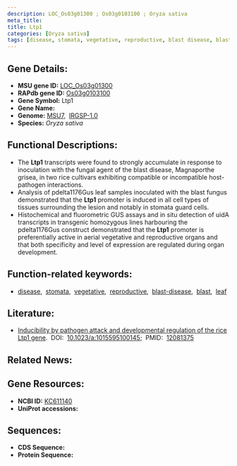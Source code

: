 ```yaml
---
description: LOC_Os03g01300 ; Os03g0103100 ; Oryza sativa
meta_title:
title: Ltp1
categories: [Oryza sativa]
tags: [disease, stomata, vegetative, reproductive, blast disease, blast, leaf]
---
```


## Gene Details:
- **MSU gene ID:** [LOC_Os03g01300](http://rice.uga.edu/cgi-bin/ORF_infopage.cgi?orf=LOC_Os03g01300)  
- **RAPdb gene ID:** [Os03g0103100](https://rapdb.dna.affrc.go.jp/locus/?name=Os03g0103100)  
- **Gene Symbol:** Ltp1
- **Gene Name:**
- **Genome:**  [MSU7](http://rice.uga.edu/),&nbsp;&nbsp;[IRGSP-1.0](https://rapdb.dna.affrc.go.jp/download/irgsp1.html)
- **Species:** *Oryza sativa*

## Functional Descriptions:
   - The **Ltp1** transcripts were found to strongly accumulate in response to inoculation with the fungal agent of the blast disease, Magnaporthe grisea, in two rice cultivars exhibiting compatible or incompatible host-pathogen interactions.
   - Analysis of pdelta1176Gus leaf samples inoculated with the blast fungus demonstrated that the **Ltp1** promoter is induced in all cell types of tissues surrounding the lesion and notably in stomata guard cells.
   - Histochemical and fluorometric GUS assays and in situ detection of uidA transcripts in transgenic homozygous lines harbouring the pdelta1176Gus construct demonstrated that the **Ltp1** promoter is preferentially active in aerial vegetative and reproductive organs and that both specificity and level of expression are regulated during organ development.

## Function-related keywords:
   - [disease](/tags/disease/),&nbsp;&nbsp;[stomata](/tags/stomata/),&nbsp;&nbsp;[vegetative](/tags/vegetative/),&nbsp;&nbsp;[reproductive](/tags/reproductive/),&nbsp;&nbsp;[blast-disease](/tags/blast-disease/),&nbsp;&nbsp;[blast](/tags/blast/),&nbsp;&nbsp;[leaf](/tags/leaf/)

## Literature:
   - [Inducibility by pathogen attack and developmental regulation of the rice Ltp1 gene](https://www.doi.org/10.1023/a:1015595100145).&nbsp;&nbsp;DOI:&nbsp;&nbsp;[10.1023/a:1015595100145](https://www.doi.org/10.1023/a:1015595100145);&nbsp;&nbsp;PMID:&nbsp;&nbsp;[12081375](https://pubmed.ncbi.nlm.nih.gov/12081375/)

## Related News:

## Gene Resources:
- **NCBI ID:**  [KC611140](http://www.ncbi.nlm.nih.gov/nuccore/KC611140)
- **UniProt accessions:** [](https://www.uniprot.org/uniprotkb//entry)

## Sequences:
- **CDS Sequence:**
- **Protein Sequence:**
